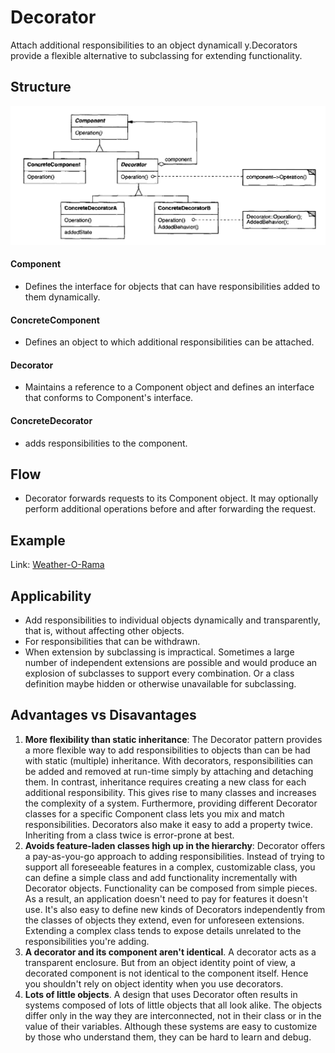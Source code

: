 # Decorator
Attach additional responsibilities to an object dynamicall y.Decorators provide a flexible alternative to subclassing for extending functionality.

## Structure
![image](../../images/decorator/structure.png)

#### Component
- Defines the interface for objects that can have responsibilities added to them dynamically.
#### ConcreteComponent
- Defines an object to which additional responsibilities can be attached.
#### Decorator
- Maintains a reference to a Component object and defines an interface that conforms to Component's interface.
#### ConcreteDecorator
- adds responsibilities to the component.

## Flow
- Decorator forwards requests to its Component object. It may optionally perform additional operations before and after forwarding the request.

## Example
Link: [Weather-O-Rama](./problem.md)

## Applicability
- Add responsibilities to individual objects dynamically and transparently, that is, without affecting other objects.
- For responsibilities that can be withdrawn.
- When extension by subclassing is impractical. Sometimes a large number of independent extensions are possible and would produce an explosion of subclasses to support every combination. Or a class definition maybe hidden or otherwise unavailable for subclassing.

## Advantages vs Disavantages
1. <b>More flexibility than static inheritance</b>: The Decorator pattern provides a more flexible way to add responsibilities to objects than can be had with static (multiple) inheritance. With decorators, responsibilities can be added and removed at run-time simply by attaching and detaching them. In contrast, inheritance requires creating a new class for each additional responsibility. This gives rise to many classes and increases the complexity of a system. Furthermore, providing different Decorator classes for a specific Component class lets you mix and match responsibilities. Decorators also make it easy to add a property twice. Inheriting
from a class twice is error-prone at best.
2. <b>Avoids feature-laden classes high up in the hierarchy</b>: Decorator offers a pay-as-you-go approach to adding responsibilities. Instead of trying to support all foreseeable features in a complex, customizable class, you can define a simple class and add functionality incrementally with Decorator objects. Functionality can be composed from simple pieces. As a result, an application doesn't need to pay for features it doesn't use. It's also easy to define new kinds of Decorators independently from the classes of objects they extend, even for unforeseen extensions. Extending a complex class tends to expose details unrelated to the responsibilities you're adding.
3. <b>A decorator and its component aren't identical</b>. A decorator acts as a transparent enclosure. But from an object identity point of view, a decorated component is not identical to the component itself. Hence you shouldn't rely on object identity when you use decorators.
4. <b>Lots of little objects</b>. A design that uses Decorator often results in systems composed of lots of little objects that all look alike. The objects differ only in the way they are interconnected, not in their class or in the value of their variables. Although these systems are easy to customize by those who understand them, they can be hard to learn and debug.
